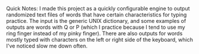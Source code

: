 Quick Notes:
I made this project as a quickly configurable engine to output randomized text files of words that have certain characteristics for typing practice.
The input is the generic UNIX dictionary, and some examples of outputs are words with Q or P (which I practice because I tend to use my ring finger instead of my pinky finger).
There are also outputs for words mostly typed with characters on the left or right side of the keyboard, which I've noticed slow me down often.
